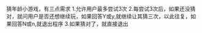 猜年龄小游戏，有三点需求
1.允许用户最多尝试3次
2.每尝试3次后，如果还没猜对，就问用户是否还想继续玩，如果回答Y或y,就继续让其猜三次，以此往复，如果回答N或n,就退出程序
3.如果猜对了，就直接退出
